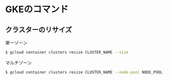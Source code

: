 # GKEのコマンド

## クラスターのリサイズ

単一ゾーン

```bash
$ gcloud container clusters resize CLUSTER_NAME --size
```

マルチゾーン

```bash
$ gcloud container clusters resize CLUSTER_NAME --node-pool NODE_POOL --size SIZE
```
